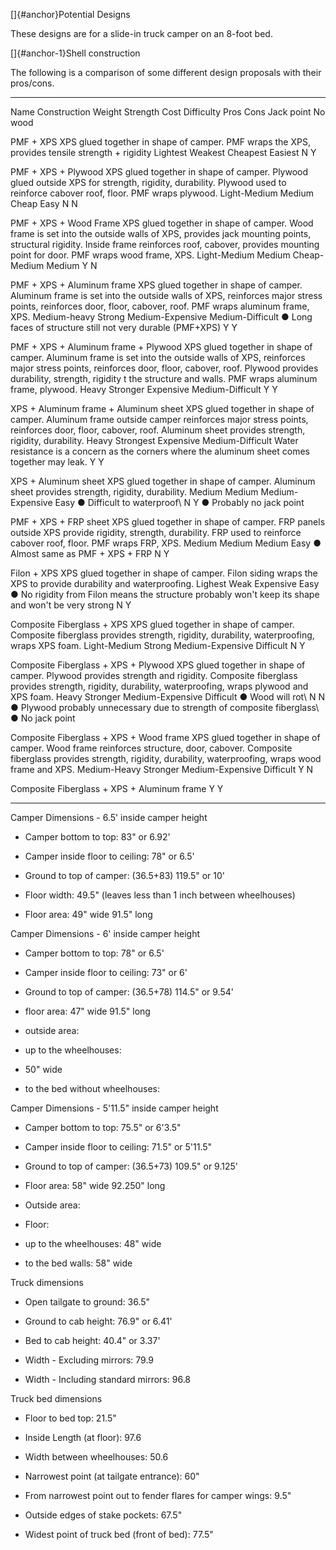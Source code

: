 []{#anchor}Potential Designs

These designs are for a slide-in truck camper on an 8-foot bed.

[]{#anchor-1}Shell construction

The following is a comparison of some different design proposals with
their pros/cons.

  --------------------------------------------- ---------------------------------------------------------------------------------------------------------------------------------------------------------------------------------------------------------------------------------------------------------------------------------- -------------- ----------- ------------------ ------------------ ------ ----------------------------------------------------------------------------------------------------- ------------ ---------
  Name                                          Construction                                                                                                                                                                                                                                                                       Weight         Strength    Cost               Difficulty         Pros   Cons                                                                                                  Jack point   No wood

  PMF + XPS                                     XPS glued together in shape of camper. PMF wraps the XPS, provides tensile strength + rigidity                                                                                                                                                                                     Lightest       Weakest     Cheapest           Easiest                                                                                                                         N            Y

  PMF + XPS + Plywood                           XPS glued together in shape of camper. Plywood glued outside XPS for strength, rigidity, durability. Plywood used to reinforce cabover roof, floor. PMF wraps plywood.                                                                                                             Light-Medium   Medium      Cheap              Easy                                                                                                                            N            N

  PMF + XPS + Wood Frame                        XPS glued together in shape of camper. Wood frame is set into the outside walls of XPS, provides jack mounting points, structural rigidity. Inside frame reinforces roof, cabover, provides mounting point for door. PMF wraps wood frame, XPS.                                    Light-Medium   Medium      Cheap-Medium       Medium                                                                                                                          Y            N

  PMF + XPS + Aluminum frame                    XPS glued together in shape of camper. Aluminum frame is set into the outside walls of XPS, reinforces major stress points, reinforces door, floor, cabover, roof. PMF wraps aluminum frame, XPS.                                                                                  Medium-heavy   Strong      Medium-Expensive   Medium-Difficult          ● Long faces of structure still not very durable (PMF+XPS)                                            Y            Y

  PMF + XPS + Aluminum frame + Plywood          XPS glued together in shape of camper. Aluminum frame is set into the outside walls of XPS, reinforces major stress points, reinforces door, floor, cabover, roof. Plywood provides durability, strength, rigidity t the structure and walls. PMF wraps aluminum frame, plywood.   Heavy          Stronger    Expensive          Medium-Difficult                                                                                                                Y            Y

  XPS + Aluminum frame + Aluminum sheet         XPS glued together in shape of camper. Aluminum frame outside camper reinforces major stress points, reinforces door, floor, cabover, roof. Aluminum sheet provides strength, rigidity, durability.                                                                                Heavy          Strongest   Expensive          Medium-Difficult          Water resistance is a concern as the corners where the aluminum sheet comes together may leak.        Y            Y

  XPS + Aluminum sheet                          XPS glued together in shape of camper. Aluminum sheet provides strength, rigidity, durability.                                                                                                                                                                                     Medium         Medium      Medium-Expensive   Easy                      ● Difficult to waterproof\                                                                            N            Y
                                                                                                                                                                                                                                                                                                                                                                                                           ● Probably no jack point                                                                                           

  PMF + XPS + FRP sheet                         XPS glued together in shape of camper. FRP panels outside XPS provide rigidity, strength, durability. FRP used to reinforce cabover roof, floor. PMF wraps FRP, XPS.                                                                                                               Medium         Medium      Medium             Easy                      ● Almost same as PMF + XPS + FRP                                                                      N            Y

  Filon + XPS                                   XPS glued together in shape of camper. Filon siding wraps the XPS to provide durability and waterproofing.                                                                                                                                                                         Lighest        Weak        Expensive          Easy                      ● No rigidity from Filon means the structure probably won't keep its shape and won't be very strong   N            Y

  Composite Fiberglass + XPS                    XPS glued together in shape of camper. Composite fiberglass provides strength, rigidity, durability, waterproofing, wraps XPS foam.                                                                                                                                                Light-Medium   Strong      Medium-Expensive   Difficult                                                                                                                       N            Y

  Composite Fiberglass + XPS + Plywood          XPS glued together in shape of camper. Plywood provides strength and rigidity. Composite fiberglass provides strength, rigidity, durability, waterproofing, wraps plywood and XPS foam.                                                                                            Heavy          Stronger    Medium-Expensive   Difficult                 ● Wood will rot\                                                                                      N            N
                                                                                                                                                                                                                                                                                                                                                                                                           ● Plywood probably unnecessary due to strength of composite fiberglass\                                            
                                                                                                                                                                                                                                                                                                                                                                                                           ● No jack point                                                                                                    

  Composite Fiberglass + XPS + Wood frame       XPS glued together in shape of camper. Wood frame reinforces structure, door, cabover. Composite fiberglass provides strength, rigidity, durability, waterproofing, wraps wood frame and XPS.                                                                                      Medium-Heavy   Stronger    Medium-Expensive   Difficult                                                                                                                       Y            N

  Composite Fiberglass + XPS + Aluminum frame                                                                                                                                                                                                                                                                                                                                                                                                                                                                    Y            Y
  --------------------------------------------- ---------------------------------------------------------------------------------------------------------------------------------------------------------------------------------------------------------------------------------------------------------------------------------- -------------- ----------- ------------------ ------------------ ------ ----------------------------------------------------------------------------------------------------- ------------ ---------

Camper Dimensions - 6.5\' inside camper height

 - Camper bottom to top: 83\" or 6.92\'

 - Camper inside floor to ceiling: 78\" or 6.5\'

 - Ground to top of camper: (36.5+83) 119.5\" or 10\'

 - Floor width: 49.5\" (leaves less than 1 inch between wheelhouses)

 - Floor area: 49\" wide 91.5\" long

Camper Dimensions - 6\' inside camper height

 - Camper bottom to top: 78\" or 6.5\'

 - Camper inside floor to ceiling: 73\" or 6\'

 - Ground to top of camper: (36.5+78) 114.5\" or 9.54\'

 - floor area: 47\" wide 91.5\" long

 - outside area:

 - up to the wheelhouses:

 - 50\" wide

 - to the bed without wheelhouses:

Camper Dimensions - 5'11.5" inside camper height

 - Camper bottom to top: 75.5\" or 6'3.5"

 - Camper inside floor to ceiling: 71.5\" or 5'11.5"

 - Ground to top of camper: (36.5+73) 109.5" or 9.125'

 - Floor area: 58\" wide 92.250\" long

 - Outside area:

 - Floor:

 - up to the wheelhouses: 48\" wide

 - to the bed walls: 58" wide

Truck dimensions

 - Open tailgate to ground: 36.5\"

 - Ground to cab height: 76.9\" or 6.41\'

 - Bed to cab height: 40.4\" or 3.37\'

 - Width - Excluding mirrors: 79.9

 - Width - Including standard mirrors: 96.8

Truck bed dimensions

 - Floor to bed top: 21.5\"

 - Inside Length (at floor): 97.6

 - Width between wheelhouses: 50.6

 - Narrowest point (at tailgate entrance): 60\"

 - From narrowest point out to fender flares for camper wings: 9.5\"

 - Outside edges of stake pockets: 67.5\"

 - Widest point of truck bed (front of bed): 77.5"
